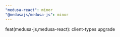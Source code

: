 ```yaml
---
"medusa-react": minor
"@medusajs/medusa-js": minor
---
```


feat(medusa-js,medusa-react): client-types upgrade
